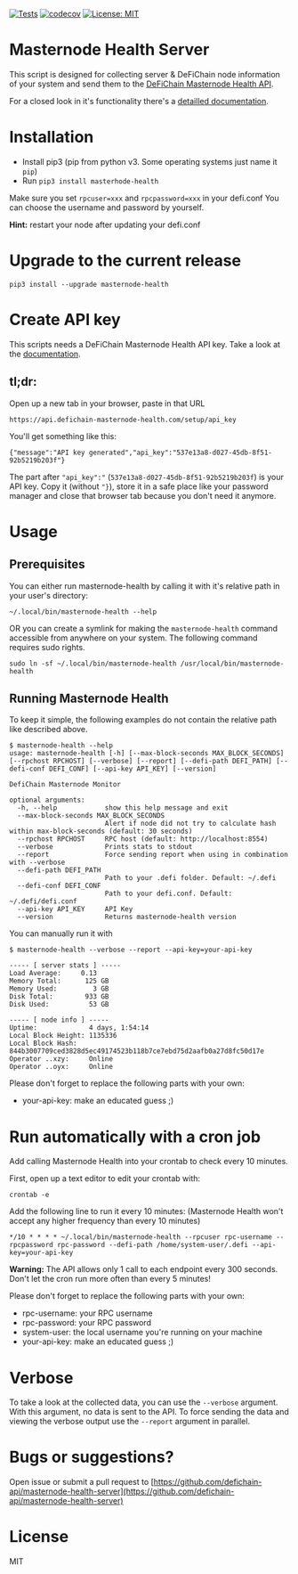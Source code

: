 [![Tests](https://github.com/defichain-api/masternode-health-server/actions/workflows/package.yml/badge.svg?branch=master)](https://github.com/defichain-api/masternode-health-server/actions/workflows/package.yml) [![codecov](https://codecov.io/gh/defichain-api/masternode-health-server/branch/master/graph/badge.svg?token=WWRB5IZN7A)](https://codecov.io/gh/defichain-api/masternode-health-server) [![License: MIT](https://img.shields.io/badge/License-MIT-yellow.svg)](LICENSE.md)




# Masternode Health Server

This script is designed for collecting server & DeFiChain node information of your system and send them to the [DeFiChain Masternode Health API](https://github.com/defichain-api/masternode-health).

For a closed look in it's functionality there's a [detailled documentation](https://docs.defichain-masternode-health.com/).

# Installation

- Install pip3 (pip from python v3. Some operating systems just name it ```pip```)
- Run ```pip3 install masterhode-health```

Make sure you set ```rpcuser=xxx``` and ```rpcpassword=xxx``` in your defi.conf
You can choose the username and password by yourself. 

**Hint:** restart your node after updating your defi.conf
# Upgrade to the current release

```
pip3 install --upgrade masternode-health
```

# Create API key

This scripts needs a DeFiChain Masternode Health API key. Take a look at the [documentation](https://docs.defichain-masternode-health.com/#get-an-api-key).

## tl;dr:

Open up a new tab in your browser, paste in that URL

```
https://api.defichain-masternode-health.com/setup/api_key
```

You'll get something like this:

```
{"message":"API key generated","api_key":"537e13a8-d027-45db-8f51-92b5219b203f"}
```

The part after ```"api_key":"``` (```537e13a8-d027-45db-8f51-92b5219b203f```) is your API key. Copy it (without ```"}```), store it in a safe place like your password manager and close that browser tab because you don't need it anymore.

# Usage

## Prerequisites
You can either run masternode-health by calling it with it's relative path in your user's directory:

```
~/.local/bin/masternode-health --help
```

OR you can create a symlink for making the ```masternode-health``` command accessible from anywhere on your system. The following command requires sudo rights.

```
sudo ln -sf ~/.local/bin/masternode-health /usr/local/bin/masternode-health
```


## Running Masternode Health

To keep it simple, the following examples do not contain the relative path like described above.

```
$ masternode-health --help
usage: masternode-health [-h] [--max-block-seconds MAX_BLOCK_SECONDS] [--rpchost RPCHOST] [--verbose] [--report] [--defi-path DEFI_PATH] [--defi-conf DEFI_CONF] [--api-key API_KEY] [--version]

DefiChain Masternode Monitor

optional arguments:
  -h, --help            show this help message and exit
  --max-block-seconds MAX_BLOCK_SECONDS
                        Alert if node did not try to calculate hash within max-block-seconds (default: 30 seconds)
  --rpchost RPCHOST     RPC host (default: http://localhost:8554)
  --verbose             Prints stats to stdout
  --report              Force sending report when using in combination with --verbose
  --defi-path DEFI_PATH
                        Path to your .defi folder. Default: ~/.defi
  --defi-conf DEFI_CONF
                        Path to your defi.conf. Default: ~/.defi/defi.conf
  --api-key API_KEY     API Key
  --version             Returns masternode-health version
```

You can manually run it with

```
$ masternode-health --verbose --report --api-key=your-api-key

----- [ server stats ] -----
Load Average:     0.13   
Memory Total:      125 GB
Memory Used:         3 GB
Disk Total:        933 GB
Disk Used:          53 GB

----- [ node info ] -----
Uptime:             4 days, 1:54:14                                             
Local Block Height: 1135336                                                     
Local Block Hash:   844b3007709ced3828d5ec49174523b118b7ce7ebd75d2aafb0a27d8fc50d17e
Operator ..xzy:     Online                                                      
Operator ..oyx:     Online
```

Please don't forget to replace the following parts with your own:
- your-api-key: make an educated guess ;)

# Run automatically with a cron job

Add calling Masternode Health into your crontab to check every 10 minutes.

First, open up a text editor to edit your crontab with:

```
crontab -e
```

Add the following line to run it every 10 minutes: (Masternode Health won't accept any higher frequency than every 10 minutes)

```
*/10 * * * * ~/.local/bin/masternode-health --rpcuser rpc-username --rpcpassword rpc-password --defi-path /home/system-user/.defi --api-key=your-api-key
```

**Warning:** The API allows only 1 call to each endpoint every 300 seconds. Don't let the cron run more often than every 5 minutes!

Please don't forget to replace the following parts with your own:
- rpc-username: your RPC username
- rpc-password: your RPC password
- system-user: the local username you're running on your machine
- your-api-key: make an educated guess ;)

# Verbose

To take a look at the collected data, you can use the `--verbose` argument.
With this argument, no data is sent to the API. To force sending the data and viewing the verbose output use the `--report` argument in parallel.

# Bugs or suggestions?
Open issue or submit a pull request to
[https://github.com/defichain-api/masternode-health-server](https://github.com/defichain-api/masternode-health-server)

# License
MIT

